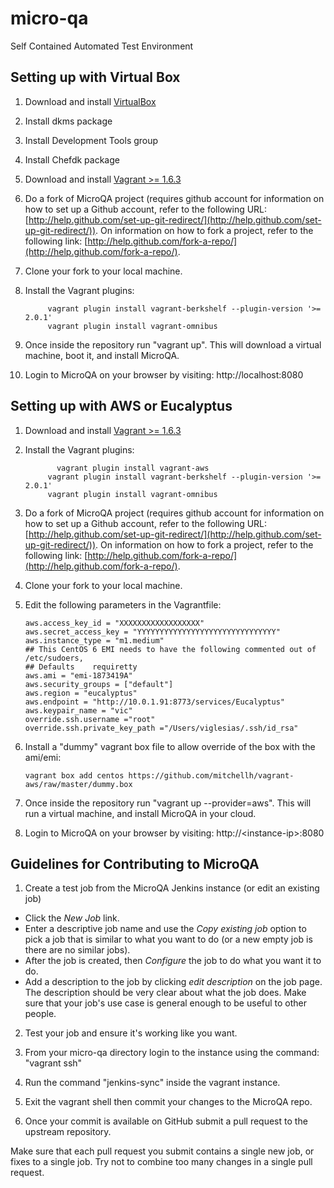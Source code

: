 micro-qa
========

Self Contained Automated Test Environment

## Setting up with Virtual Box
1.  Download and install [VirtualBox](https://www.virtualbox.org)
2.  Install dkms package
3.  Install Development Tools group
4.  Install Chefdk package

2.  Download and install [Vagrant >= 1.6.3](http://www.vagrantup.com/)

3.  Do a fork of MicroQA project (requires github account for information on how to set up a Github account, refer to the following URL: [http://help.github.com/set-up-git-redirect/](http://help.github.com/set-up-git-redirect/)).  On information on how to fork a project, refer to the following link: [http://help.github.com/fork-a-repo/](http://help.github.com/fork-a-repo/).

4. Clone your fork to your local machine.

5. Install the Vagrant plugins:
   ```
        vagrant plugin install vagrant-berkshelf --plugin-version '>= 2.0.1'
        vagrant plugin install vagrant-omnibus
   ```

6. Once inside the repository run "vagrant up". This will download a virtual machine, boot it, and install MicroQA.

7. Login to MicroQA on your browser by visiting: http://localhost:8080

## Setting up with AWS or Eucalyptus
1.  Download and install [Vagrant >= 1.6.3](http://www.vagrantup.com/)

2. Install the Vagrant plugins:
   ```
	      vagrant plugin install vagrant-aws
        vagrant plugin install vagrant-berkshelf --plugin-version '>= 2.0.1'
        vagrant plugin install vagrant-omnibus
   ```

3. Do a fork of MicroQA project (requires github account for information on how to set up a Github account, refer to the following URL: [http://help.github.com/set-up-git-redirect/](http://help.github.com/set-up-git-redirect/)).  On information on how to fork a project, refer to the following link: [http://help.github.com/fork-a-repo/](http://help.github.com/fork-a-repo/).

4. Clone your fork to your local machine.

5. Edit the following parameters in the Vagrantfile:
    ```
    aws.access_key_id = "XXXXXXXXXXXXXXXXXX"
    aws.secret_access_key = "YYYYYYYYYYYYYYYYYYYYYYYYYYYYYYY"
    aws.instance_type = "m1.medium"
    ## This CentOS 6 EMI needs to have the following commented out of /etc/sudoers,
    ## Defaults    requiretty
    aws.ami = "emi-1873419A"
    aws.security_groups = ["default"]
    aws.region = "eucalyptus"
    aws.endpoint = "http://10.0.1.91:8773/services/Eucalyptus"
    aws.keypair_name = "vic"
    override.ssh.username ="root"
    override.ssh.private_key_path ="/Users/viglesias/.ssh/id_rsa"
    ```

6. Install a "dummy" vagrant box file to allow override of the box with the ami/emi:
   ```
   vagrant box add centos https://github.com/mitchellh/vagrant-aws/raw/master/dummy.box
   ```
6. Once inside the repository run "vagrant up --provider=aws". This will run a virtual machine, and install MicroQA in your cloud.

7. Login to MicroQA on your browser by visiting: http://\<instance-ip\>:8080

## Guidelines for Contributing to MicroQA
1. Create a test job from the MicroQA Jenkins instance (or edit an existing job)
  * Click the _New Job_ link.
  * Enter a descriptive job name and use the _Copy existing job_ option to pick a job that is similar to what you want to do (or a new empty job is there are no similar jobs).
  * After the job is created, then _Configure_ the job to do what you want it to do.
  * Add a description to the job by clicking _edit description_ on the job page. The description should be very clear about what the job does. Make sure that your job's use case is general enough to be useful to other people.

2. Test your job and ensure it's working like you want.

3. From your micro-qa directory login to the instance using the command: "vagrant ssh"

4. Run the command "jenkins-sync" inside the vagrant instance.

5. Exit the vagrant shell then commit your changes to the MicroQA repo.

6. Once your commit is available on GitHub submit a pull request to the upstream repository.

Make sure that each pull request you submit contains a single new job, or fixes to a single job. Try not to combine too many changes in a single pull request.
